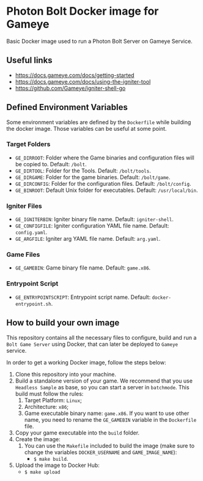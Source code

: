 # Photon Bolt Docker image for Gameye

Basic Docker image used to run a Photon Bolt Server on Gameye Service.

## Useful links

- <https://docs.gameye.com/docs/getting-started>
- <https://docs.gameye.com/docs/using-the-igniter-tool>
- <https://github.com/Gameye/igniter-shell-go>

## Defined Environment Variables

Some environment variables are defined by the `Dockerfile` while building the docker image.
Those variables can be useful at some point.

### Target Folders

- `GE_DIRROOT`: Folder where the Game binaries and configuration files will be copied to. Default: `/bolt`.
- `GE_DIRTOOL`: Folder for the Tools. Default: `/bolt/tools`.
- `GE_DIRGAME`: Folder for the game binaries. Default: `/bolt/game`.
- `GE_DIRCONFIG`: Folder for the configuration files. Default: `/bolt/config`.
- `GE_BINROOT`: Default Unix folder for executables. Default: `/usr/local/bin`.

### Igniter Files

- `GE_IGNITERBIN`: Igniter binary file name. Default: `igniter-shell`.
- `GE_CONFIGFILE`: Igniter configuration YAML file name. Default: `config.yaml`.
- `GE_ARGFILE`: Igniter arg YAML file name. Default: `arg.yaml`.

### Game Files

- `GE_GAMEBIN`: Game binary file name. Default: `game.x86`.

### Entrypoint Script

- `GE_ENTRYPOINTSCRIPT`: Entrypoint script name. Default: `docker-entrypoint.sh`.

## How to build your own image

This repository contains all the necessary files to configure, build and run a `Bolt Game Server` using Docker, that can later be deployed to `Gameye` service.

In order to get a working Docker image, follow the steps below:

1. Clone this repository into your machine.
2. Build a standalone version of your game. We recommend that you use `Headless Sample` as base, so you can start a server in `batchmode`. This build must follow the rules:
   1. Target Platform: `Linux`;
   2. Architecture: `x86`;
   3. Game executable binary name: `game.x86`. If you want to use other name, you need to rename the `GE_GAMEBIN` variable in the `Dockerfile` file.
3. Copy your game executable into the `build` folder.
4. Create the image:
   1. You can use the `Makefile` included to build the image (make sure to change the variables `DOCKER_USERNAME` and `GAME_IMAGE_NAME`):
      - `$ make build`.
5. Upload the image to Docker Hub:
   - `$ make upload`
